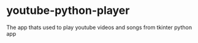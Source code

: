 # youtube-python-player
The app thats used to play youtube videos and songs from tkinter python app
